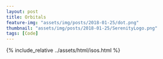```yaml
---
layout: post
title: Orbitals
feature-img: "assets/img/posts/2018-01-25/dot.png"
thumbnail: "assets/img/posts/2018-01-25/SerenityLogo.png"
tags: [Code]
---
```


{% include_relative ../assets/html/isos.html %}
